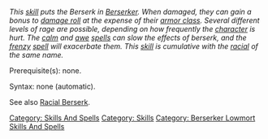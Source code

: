 *This [skill](:Category:_Skills_And_Spells "wikilink") puts the Berserk
in [Berserker](:Category:_Berserkers "wikilink"). When damaged, they can
gain a bonus to [damage roll](Damage_Roll "wikilink") at the expense of
their [armor class](Armor_Class "wikilink"). Several different levels of
rage are possible, depending on how frequently the
[character](:Category:_Characters "wikilink") is hurt. The
[calm](Calm "wikilink") and [awe](Awe "wikilink")
[spells](:Category:_Spells "wikilink") can slow the effects of berserk,
and the [frenzy](Frenzy "wikilink")
[spell](:Category:_Spells "wikilink") will exacerbate them. This
[skill](:Category:_Skills_And_Spells "wikilink") is cumulative with the
[racial](Racial_Berserk "wikilink") of the same name.*

Prerequisite(s): none.

Syntax: none (automatic).

See also [Racial Berserk](Racial_Berserk "wikilink").

[Category: Skills And Spells](Category:_Skills_And_Spells "wikilink")
[Category: Skills](Category:_Skills "wikilink") [Category: Berserker
Lowmort Skills And
Spells](Category:_Berserker_Lowmort_Skills_And_Spells "wikilink")
